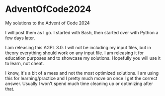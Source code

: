 # AdventOfCode2024
My solutions to the Advent of Code 2024

I will post them as I go. I started with Bash, then started over with Python a few days later.

I am releasing this AGPL 3.0. I will not be including my input files, but in theory everything should work on any input file. I am releasing it for education purposes and to showcase my solutions. Hopefully you will use it to learn, not cheat.

I know, it's a bit of a mess and not the most optimized solutions. I am using this for learning/practice and I pretty much move on once I get the correct answer. Usually I won't spend much time cleaning up or optimizing after that.
